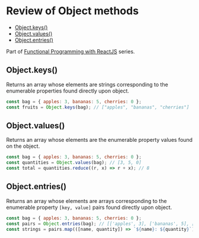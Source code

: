# Review of Object methods <!-- omit in toc -->

- [Object.keys()](#objectkeys)
- [Object.values()](#objectvalues)
- [Object.entries()](#objectentries)

Part of [Functional Programming with ReactJS](./README.md) series.

## Object.keys()

Returns an array whose elements are strings corresponding to the enumerable properties found directly upon object.

```js
const bag = { apples: 3, bananas: 5, cherries: 0 };
const fruits = Object.keys(bag); // ["apples", "bananas", "cherries"]
```

## Object.values()

Returns an array whose elements are the enumerable property values found on the object.

```js
const bag = { apples: 3, bananas: 5, cherries: 0 };
const quantities = Object.values(bag); // [3, 5, 0]
const total = quantities.reduce((r, x) => r + x); // 8
```

## Object.entries()

Returns an array whose elements are arrays corresponding to the enumerable property `[key, value]` pairs found directly upon object.

```js
const bag = { apples: 3, bananas: 5, cherries: 0 };
const pairs = Object.entries(bag); // [['apples', 3], ['bananas', 5], ['cherries', 0]]
const strings = pairs.map(([name, quantity]) => `${name}: ${quantity}`); // ["apples: 3", "bananas: 5", "cherries: 0"]
```
